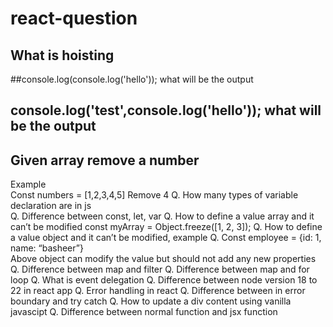 # react-question

## What is hoisting 
##console.log(console.log('hello')); what will be the output 
## console.log('test',console.log('hello')); what will be the output 
## Given array remove a number 
Example  
Const numbers  = [1,2,3,4,5] 
Remove 4 
Q. How many types of variable declaration are in js  
Q. Difference between const, let, var 
Q. How to define a value array and it can’t be modified 
const myArray = Object.freeze([1, 2, 3]); 
Q. How to define a value object and it can’t be modified, example 
Q. Const employee = {id: 1, name: “basheer”}  
Above object can modify the value but should not add any new properties 
Q. Difference between map and filter 
Q. Difference between map and for loop 
Q. What is event delegation 
Q. Difference between node version 18 to 22 in react app 
Q. Error handling in react 
	Q. Difference between in error boundary and try catch 
	Q. How to update a div content using vanilla javascipt 
	Q. Difference between normal function and jsx function 
